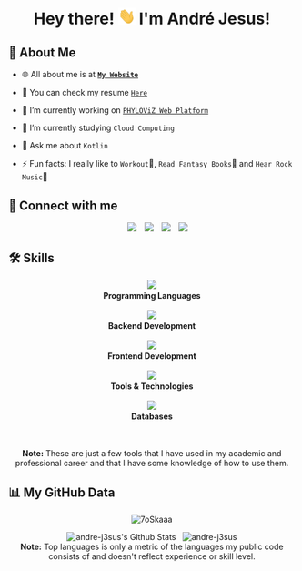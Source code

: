 <h1 align="center">Hey there! <img src="https://raw.githubusercontent.com/ABSphreak/ABSphreak/master/gifs/Hi.gif" width="30"> I'm André Jesus!</h1>

## 📌 About Me

- 🌐 All about me is at **[`My Website`](https://andre-j3sus.github.io/)** 

- 📄 You can check my resume [`Here`](https://www.canva.com/design/DAFUaHsRNDo/OUWh8boNosWQ3YeIp0tI6A/view?utm_content=DAFUaHsRNDo&utm_campaign=designshare&utm_medium=link&utm_source=publishsharelink)

- 🔭 I’m currently working on [`PHYLOViZ Web Platform`](https://github.com/phyloviz/phyloviz-web-platform)

- 🌱 I’m currently studying `Cloud Computing`

- 💬 Ask me about `Kotlin`

- ⚡ Fun facts: I really like to `Workout`💪, `Read Fantasy Books`🐉 and `Hear Rock Music`🤘

## 🤝 Connect with me 

<p align="center">
 <div align="center"  class="icons-social" style="margin-left: 10px;">
        <a style="margin-left: 10px;"  target="_blank" href="https://linkedin.com/in/andre-j3sus">
		<img src="https://skillicons.dev/icons?i=linkedin"></a>
	<a style="margin-left: 10px;" target="_blank" href="https://stackoverflow.com/users/15545640/andr%c3%a9-jesus">
		<img src="https://skillicons.dev/icons?i=stackoverflow"></a>
	<a style="margin-left: 10px;" target="_blank" href="https://www.instagram.com/andre.j3sus">
		<img src="https://skillicons.dev/icons?i=instagram"></a>
	<a style="margin-left: 10px;" target="_blank" href="https://twitter.com/andre_j3sus">
		<img src="https://skillicons.dev/icons?i=twitter" ></a>
      </div>
</p>

## 🛠️ Skills

<div align="center">
  <p align="center">
   <img src="https://skillicons.dev/icons?i=kotlin,java,js,ts,python,c&perline=6" />
   <br/>
   <b>Programming Languages</b>
   <br/><br/>
   <img src="https://skillicons.dev/icons?i=spring,nodejs,express,nginx&perline=5" />
   <br/>
   <b>Backend Development</b>
   <br/><br/>
   <img src="https://skillicons.dev/icons?i=html,css,bootstrap,react,materialui,webpack&perline=6" />
   <br/>
   <b>Frontend Development</b>
   <br/><br/>
   <img src="https://skillicons.dev/icons?i=docker,gcp,linux,bash,git,github,latex&perline=9" />
   <br/>
   <b>Tools & Technologies</b>
   <br/><br/>
   <img src="https://skillicons.dev/icons?i=postgres,mongodb&perline=2" />
   <br/>
   <b>Databases</b>
  </p> 
  <br/><br/>
  <b>Note:</b> These are just a few tools that I have used in my academic and professional career and that I have some knowledge of how to use them.
  </p>
</div>

## 📊 My GitHub Data

<div align="center">
  <p align="center"><img src="https://github-readme-streak-stats.herokuapp.com/?user=andre-j3sus&theme=algolia" alt="7oSkaaa" /></p>
  <p align="center">
    <img alt="andre-j3sus's Github Stats" src="https://github-readme-stats.vercel.app/api?username=andre-j3sus&show_icons=true&count_private=true&theme=algolia" height="192px"/>
  &nbsp;
	  <img src="https://github-readme-stats.vercel.app/api/top-langs?username=andre-j3sus&langs_count=10&show_icons=true&locale=en&layout=compact&theme=algolia" alt="andre-j3sus" height="192px"/>
  <br/>
  <b>Note:</b> Top languages is only a metric of the languages my public code consists of and doesn't reflect experience or skill level.
  </p>
</div>
